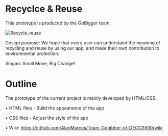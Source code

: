 # Recyclce & Reuse
This prototype is produced by the GoBigger team.                                                                                                             

![Recycle_reuse](https://user-images.githubusercontent.com/88384848/137741457-5f97acb4-8c65-41c7-b05e-6e91245b3ac8.png)

Design purpose: We hope that every user can understand the meaning of recycling and reuse by using our app, and make their own contribution to environmental protection.

Slogan: Small Move, Big Change!

# Outline
The prototype of the current project is mainly developed by HTML/CSS.

• HTML files - Build the appearance of the app

• CSS files - Adjust the style of the app

• Wiki: https://github.com/AlanMarcus/Team-Gogibber-of-DECO3500/wiki
